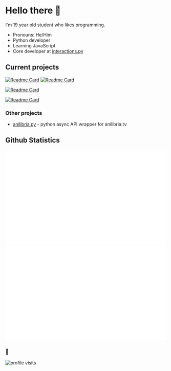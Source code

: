 # Hello there 👋

I'm 19 year old student who likes programming.

- Pronouns: He/Him
- Python developer
- Learning JavaScript
- Core developer at [interactions.py](https://github.com/interactions-py/library)

## Current projects
[![Readme Card](https://github-readme-stats.vercel.app/api/pin/?username=interactions-py&repo=library&show_owner=true)](https://github.com/interactions-py/library)
[![Readme Card](https://github-readme-stats.vercel.app/api/pin/?username=interactions-py&repo=lavalink)](https://github.com/interactions-py/lavalink)

[![Readme Card](https://github-readme-stats.vercel.app/api/pin/?username=Damego&repo=Asteroid-Discord-Bot)](https://github.com/interactions-py/library)

[![Readme Card](https://github-readme-stats.vercel.app/api/pin/?username=Damego&repo=ETIS-mobile)](https://github.com/Damego/ETIS-mobile)

### Other projects
- [anilibria.py](https://github.com/Damego/anilibria.py) - python async API wrapper for anilibria.tv

## Github Statistics

![gh-stats](https://raw.githubusercontent.com/Damego/github-stats/master/generated/overview.svg)
![gh-stats](https://raw.githubusercontent.com/Damego/github-stats/master/generated/languages.svg)

### 👀

![profile visits](https://komarev.com/ghpvc/?username=Damego&color=blue)